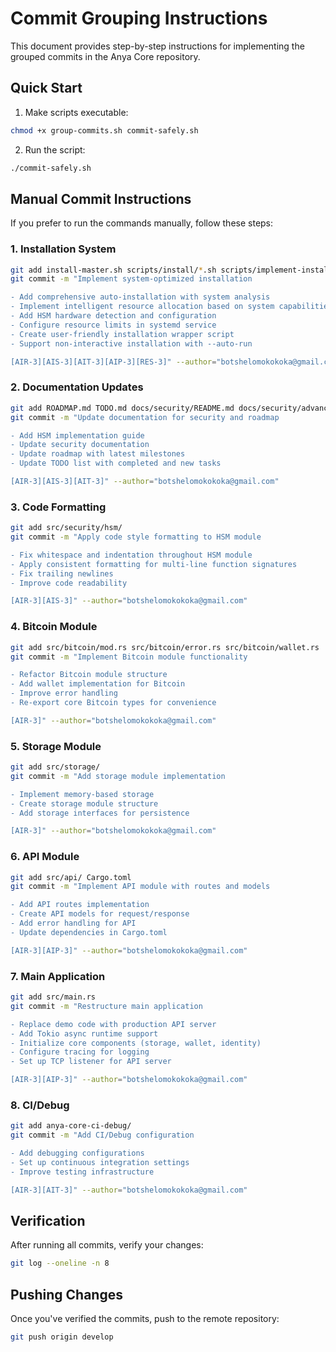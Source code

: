 # Commit Grouping Instructions

This document provides step-by-step instructions for implementing the grouped commits in the Anya Core repository.

## Quick Start

1. Make scripts executable:
```bash
chmod +x group-commits.sh commit-safely.sh
```

2. Run the script:
```bash
./commit-safely.sh
```

## Manual Commit Instructions

If you prefer to run the commands manually, follow these steps:

### 1. Installation System
```bash
git add install-master.sh scripts/install/*.sh scripts/implement-installation.sh scripts/commit-changes.sh INSTALLATION_REVIEW.md
git commit -m "Implement system-optimized installation

- Add comprehensive auto-installation with system analysis
- Implement intelligent resource allocation based on system capabilities
- Add HSM hardware detection and configuration
- Configure resource limits in systemd service
- Create user-friendly installation wrapper script
- Support non-interactive installation with --auto-run

[AIR-3][AIS-3][AIT-3][AIP-3][RES-3]" --author="botshelomokokoka@gmail.com"
```

### 2. Documentation Updates
```bash
git add ROADMAP.md TODO.md docs/security/README.md docs/security/advanced_security.md docs/security/hsm_guide.md
git commit -m "Update documentation for security and roadmap

- Add HSM implementation guide
- Update security documentation
- Update roadmap with latest milestones
- Update TODO list with completed and new tasks

[AIR-3][AIS-3][AIT-3]" --author="botshelomokokoka@gmail.com"
```

### 3. Code Formatting
```bash
git add src/security/hsm/
git commit -m "Apply code style formatting to HSM module

- Fix whitespace and indentation throughout HSM module
- Apply consistent formatting for multi-line function signatures
- Fix trailing newlines
- Improve code readability

[AIR-3][AIS-3]" --author="botshelomokokoka@gmail.com"
```

### 4. Bitcoin Module
```bash
git add src/bitcoin/mod.rs src/bitcoin/error.rs src/bitcoin/wallet.rs
git commit -m "Implement Bitcoin module functionality

- Refactor Bitcoin module structure
- Add wallet implementation for Bitcoin
- Improve error handling
- Re-export core Bitcoin types for convenience

[AIR-3]" --author="botshelomokokoka@gmail.com"
```

### 5. Storage Module
```bash
git add src/storage/
git commit -m "Add storage module implementation

- Implement memory-based storage
- Create storage module structure
- Add storage interfaces for persistence

[AIR-3]" --author="botshelomokokoka@gmail.com"
```

### 6. API Module
```bash
git add src/api/ Cargo.toml
git commit -m "Implement API module with routes and models

- Add API routes implementation
- Create API models for request/response
- Add error handling for API
- Update dependencies in Cargo.toml

[AIR-3][AIP-3]" --author="botshelomokokoka@gmail.com"
```

### 7. Main Application
```bash
git add src/main.rs
git commit -m "Restructure main application

- Replace demo code with production API server
- Add Tokio async runtime support
- Initialize core components (storage, wallet, identity)
- Configure tracing for logging
- Set up TCP listener for API server

[AIR-3][AIP-3]" --author="botshelomokokoka@gmail.com"
```

### 8. CI/Debug
```bash
git add anya-core-ci-debug/
git commit -m "Add CI/Debug configuration

- Add debugging configurations
- Set up continuous integration settings
- Improve testing infrastructure

[AIR-3][AIT-3]" --author="botshelomokokoka@gmail.com"
```

## Verification
After running all commits, verify your changes:
```bash
git log --oneline -n 8
```

## Pushing Changes
Once you've verified the commits, push to the remote repository:
```bash
git push origin develop
``` 